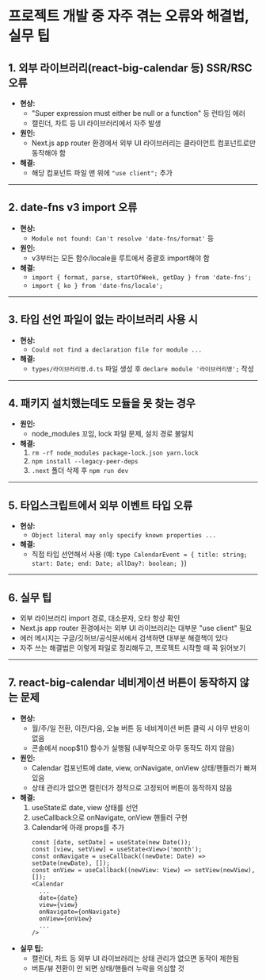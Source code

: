 # 프로젝트 개발 중 자주 겪는 오류와 해결법, 실무 팁

## 1. 외부 라이브러리(react-big-calendar 등) SSR/RSC 오류
- **현상:**
  - "Super expression must either be null or a function" 등 런타임 에러
  - 캘린더, 차트 등 UI 라이브러리에서 자주 발생
- **원인:**
  - Next.js app router 환경에서 외부 UI 라이브러리는 클라이언트 컴포넌트로만 동작해야 함
- **해결:**
  - 해당 컴포넌트 파일 맨 위에 `"use client";` 추가

---

## 2. date-fns v3 import 오류
- **현상:**
  - `Module not found: Can't resolve 'date-fns/format'` 등
- **원인:**
  - v3부터는 모든 함수/locale을 루트에서 중괄호 import해야 함
- **해결:**
  - `import { format, parse, startOfWeek, getDay } from 'date-fns';`
  - `import { ko } from 'date-fns/locale';`

---

## 3. 타입 선언 파일이 없는 라이브러리 사용 시
- **현상:**
  - `Could not find a declaration file for module ...`
- **해결:**
  - `types/라이브러리명.d.ts` 파일 생성 후 `declare module '라이브러리명';` 작성

---

## 4. 패키지 설치했는데도 모듈을 못 찾는 경우
- **원인:**
  - node_modules 꼬임, lock 파일 문제, 설치 경로 불일치
- **해결:**
  1. `rm -rf node_modules package-lock.json yarn.lock`
  2. `npm install --legacy-peer-deps`
  3. `.next` 폴더 삭제 후 `npm run dev`

---

## 5. 타입스크립트에서 외부 이벤트 타입 오류
- **현상:**
  - `Object literal may only specify known properties ...`
- **해결:**
  - 직접 타입 선언해서 사용 (예: `type CalendarEvent = { title: string; start: Date; end: Date; allDay?: boolean; }`)

---

## 6. 실무 팁
- 외부 라이브러리 import 경로, 대소문자, 오타 항상 확인
- Next.js app router 환경에서는 외부 UI 라이브러리는 대부분 "use client" 필요
- 에러 메시지는 구글/깃허브/공식문서에서 검색하면 대부분 해결책이 있다
- 자주 쓰는 해결법은 이렇게 파일로 정리해두고, 프로젝트 시작할 때 꼭 읽어보기 

---

## 7. react-big-calendar 네비게이션 버튼이 동작하지 않는 문제
- **현상:**
  - 월/주/일 전환, 이전/다음, 오늘 버튼 등 네비게이션 버튼 클릭 시 아무 반응이 없음
  - 콘솔에서 noop$1() 함수가 실행됨 (내부적으로 아무 동작도 하지 않음)
- **원인:**
  - Calendar 컴포넌트에 date, view, onNavigate, onView 상태/핸들러가 빠져있음
  - 상태 관리가 없으면 캘린더가 정적으로 고정되어 버튼이 동작하지 않음
- **해결:**
  1. useState로 date, view 상태를 선언
  2. useCallback으로 onNavigate, onView 핸들러 구현
  3. Calendar에 아래 props를 추가
     ```tsx
     const [date, setDate] = useState(new Date());
     const [view, setView] = useState<View>('month');
     const onNavigate = useCallback((newDate: Date) => setDate(newDate), []);
     const onView = useCallback((newView: View) => setView(newView), []);
     <Calendar
       ...
       date={date}
       view={view}
       onNavigate={onNavigate}
       onView={onView}
       ...
     />
     ```
- **실무 팁:**
  - 캘린더, 차트 등 외부 UI 라이브러리는 상태 관리가 없으면 동작이 제한됨
  - 버튼/뷰 전환이 안 되면 상태/핸들러 누락을 의심할 것 
